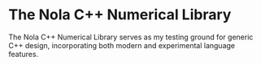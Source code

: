 # The Nola C++ Numerical Library

The Nola C++ Numerical Library serves as my testing ground for generic C++ design, incorporating both modern and experimental language features.
